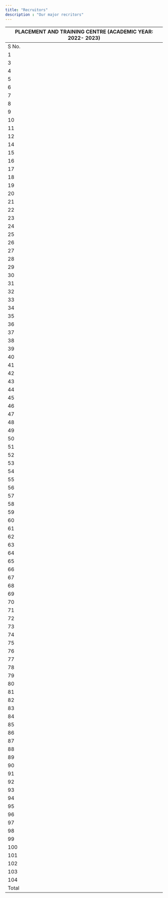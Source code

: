 ```yaml
---
title: "Recruitors"
description : "Our major recritors"
---
```


| PLACEMENT AND TRAINING CENTRE (ACADEMIC YEAR: 2022- 2023) |
| --------------------------------------------------------- |
| S No.                                                     | Name of the Company | CSE | IT | ECE | EEE | MECH | CIVIL | TOTAL | SALARY PER ANNUM |
| 1                                                         | Infosys(InfyTQ) | 26 | 5 | 3 | 0 | NA | NA | 34 | 360000 |
| 3                                                         | TCS Codevita | 9 | 0 | 1 | 0 | NA | NA | 10 | 336877 |
| 4                                                         | Concentrix Catalyst | 25 | 4 | 9 | NA | NA | NA | 38 | 800000 |
| 5                                                         | Darwinbox | 1 | 2 | NA | NA | NA | NA | 3 | 1630000 |
| 6                                                         | AMAZON_(Business Intel Engineer) | 5 | 1 | 0 | 0 | NA | NA | 6 | 3295000 |
| 7                                                         | AMAZON_(Data Engineer) | 3 | 0 | 0 | 0 | NA | NA | 3 | 3387000 |
| 8                                                         | AMAZON_(Quality Assurance Engineer) | 3 | 2 | 0 | 0 | NA | NA | 5 | 2842000 |
| 9                                                         | Amazon-SDE | 1 | 0 | 0 | 0 | NA | NA | 1 | 1320000 |
| 10                                                        | IBM | 7 | 2 | 3 | 0 | NA | NA | 12 | 725000 |
| 11                                                        | CYBER SOPHY (Analysabl) | 1 | 0 | 0 | NA | NA | NA | 1 | 500000 |
| 12                                                        | Loginsoft Pvt Ltd | 2 | 0 | 0 | 0 | NA | NA | 2 | 600000 |
| 14                                                        | Ecolab Digital Center | 4 | 1 | 1 | 0 | NA | NA | 6 | 900000 |
| 15                                                        | Accenture | 38 | 11 | 14 | 2 | 2 | 4 | 71 | 450000 |
| 16                                                        | Accenture-(Adv ASE) | 1 | 0 | 0 | 0 | 0 | 0 | 1 | 650000 |
| 17                                                        | Gainsight Software Pvt Ltd | 3 | 0 | 0 | NA | NA | NA | 3 | 1500000 |
| 18                                                        | Virtusa-(Catapult) | 1 | 0 | 0 | 0 | 0 | 0 | 1 | 550000 |
| 19                                                        | Oracle Financial Software Services Ltd. | 15 | 7 | 2 | 0 | 0 | NA | 24 | 888580 |
| 20                                                        | TVS Sundram Fasteners Limited | NA | NA | NA | 12 | 13 | NA | 25 | 240000 |
| 21                                                        | Virtusa - (NeuralHack) | 2 | 1 | 0 | 0 | NA | NA | 3 | 550000 |
| 22                                                        | EY India | 33 | 14 | 14 | 5 | NA | NA | 66 | 637173 |
| 23                                                        | Isadak | NA | NA | NA | NA | NA | 2 | 2 | 200000 |
| 24                                                        | TCS Ninja | 9 | 1 | 5 | 5 | 1 | 1 | 22 | 336877 |
| 25                                                        | Yamaha Motor Electronics India Pvt Ltd. | NA | NA | 12 | 7 | 6 | 0 | 25 | 258000 |
| 26                                                        | Acmegrade Pvt Ltd | 25 | 26 | 33 | 12 | 11 | 3 | 110 | 600000 |
| 27                                                        | Inmovidu Technologies | 31 | 14 | 25 | 17 | 7 | 0 | 94 | 700000 |
| 28                                                        | Polmon Instruments Private Limited. | 3 | NA | 5 | NA | 11 | NA | 19 | 350000 |
| 29                                                        | CtrlS Cloud4C | 3 | 8 | 6 | 2 | 1 | 0 | 20 | 600000 |
| 30                                                        | LTI-(Level - 0) | 24 | 9 | 13 | 8 | 0 | 0 | 54 | 400000 |
| 31                                                        | LTI-(Level - 1) | 13 | 0 | 4 | 1 | 1 | 0 | 19 | 500000 |
| 32                                                        | LTI-(Level - 2) | 2 | 1 | 0 | 0 | 0 | 0 | 3 | 650000 |
| 33                                                        | HCL Technologies Ltd. | 30 | 17 | 20 | 6 | NA | NA | 73 | 425000 |
| 34                                                        | Cognizant GenC - Elevate | 17 | 7 | 3 | 1 | 0 | 0 | 28 | 450000 |
| 35                                                        | Cognizant-GenC | 37 | 28 | 62 | 33 | 12 | 3 | 175 | 400000 |
| 36                                                        | Cognizant-GenC Pro | 1 | 1 | 0 | 0 | NA | NA | 2 | 540000 |
| 37                                                        | Legato Health Technologies | 14 | 6 | NA | NA | NA | NA | 20 | 450000 |
| 38                                                        | Loyalty Methods India Pvt Ltd | 0 | 0 | 3 | NA | NA | NA | 3 | 350000 |
| 39                                                        | Rythmos | 2 | 0 | 1 | NA | NA | NA | 3 | 350000 |
| 40                                                        | Planful Software India Private Limited | 5 | 2 | NA | NA | NA | NA | 7 | 600000 |
| 41                                                        | ADP, LLC | 18 | 4 | 3 | 0 | NA | NA | 25 | 600000 |
| 42                                                        | Hexagon Capability Center lndia Pvt. Ltd. | 1 | 0 | NA | NA | NA | 0 | 1 | 605220 |
| 43                                                        | Tessolve | NA | NA | 0 | 2 | NA | NA | 2 | 400000 |
| 44                                                        | Unschool | 0 | 1 | 5 | 2 | 1 | 0 | 9 | 650000 |
| 45                                                        | Tech Mahindra Ltd | 8 | 4 | 2 | NA | NA | NA | 14 | 550000 |
| 46                                                        | Solugenix | 4 | 2 | 3 | 1 | NA | NA | 10 | 400000 |
| 47                                                        | CGI | 10 | 4 | 23 | 7 | NA | NA | 44 | 393000 |
| 48                                                        | Hexaware Technologies | 21 | 11 | 22 | 12 | NA | NA | 66 | 400000 |
| 49                                                        | Go Digit | 3 | 1 | 0 | NA | NA | NA | 4 | 450000 |
| 50                                                        | Prolifics, Inc. | 9 | 6 | 6 | 4 | NA | NA | 25 | 400000 |
| 51                                                        | Quest Global | 1 | 0 | 4 | NA | 3 | NA | 8 | 325000 |
| 52                                                        | DBS Tech India | 10 | 1 | NA | NA | NA | NA | 11 | 800000 |
| 53                                                        | Caparo Engineering India Limited | NA | NA | NA | 20 | 18 | NA | 38 | 225240 |
| 54                                                        | Riktam | 0 | 0 | 0 | 0 | 1 | 0 | 1 | 550000 |
| 55                                                        | RineX Technologies | 3 | 3 | 6 | 4 | 2 | 2 | 20 | 400000 |
| 56                                                        | TCS Digital. | 4 | 1 | 2 | 1 | 0 | 0 | 8 | 700022 |
| 57                                                        | Kamai Elevators | NA | NA | 5 | 4 | 6 | NA | 15 | 340000 |
| 58                                                        | Deloitte | 5 | 4 | NA | NA | NA | NA | 9 | 760000 |
| 59                                                        | Hexaware Technologies - (PGET) | 0 | 0 | 1 | 0 | NA | NA | 1 | 600000 |
| 60                                                        | Zemoso Technologies | 0 | 1 | NA | NA | NA | NA | 1 | 689000 |
| 61                                                        | Minfy Technologies Private Limited | 0 | 1 | 0 | NA | NA | NA | 1 | 550000 |
| 62                                                        | Advance Auto Parts India. | 8 | 1 | 3 | 0 | 0 | 0 | 12 | 1100000 |
| 63                                                        | Genpact | 2 | 5 | 2 | 5 | 0 | 0 | 14 | 300000 |
| 64                                                        | HSBC Technology India | 1 | 1 | NA | NA | NA | NA | 2 | 900000 |
| 65                                                        | India Cements Pvt Limited. | NA | NA | NA | 8 | 6 | NA | 14 | 300000 |
| 66                                                        | Salesforce Inc. | 7 | 2 | NA | NA | NA | NA | 9 | 825000 |
| 67                                                        | Quess Corp Limited-(KATERRA). | NA | NA | NA | NA | NA | 6 | 6 | 200000 |
| 68                                                        | Planetspark | 0 | 1 | 0 | 0 | 1 | 0 | 2 | 650000 |
| 69                                                        | Welspun Group | NA | NA | NA | 0 | 3 | NA | 3 | 350000 |
| 70                                                        | Saras solutions india pvt ltd | 1 | 0 | 0 | NA | NA | NA | 1 | 600000 |
| 71                                                        | Cubic Transportation System Pvt. Ltd | 0 | 1 | 0 | 0 | NA | NA | 1 | 650000 |
| 72                                                        | Home First Finance  (HFFC) | 2 | 0 | 1 | 1 | 2 | 0 | 6 | 600000 |
| 73                                                        | Econstruct Design & Build Pvt Ltd | NA | NA | NA | NA | NA | 2 | 2 | 400000 |
| 74                                                        | Collabera | 4 | 4 | 11 | 5 | 9 | 0 | 33 | 300000 |
| 75                                                        | OSI Digital | 1 | 0 | 1 | 1 | 0 | 0 | 3 | 600000 |
| 76                                                        | Commvault Systems (India) Private limited | 3 | 0 | NA | NA | NA | NA | 3 | 3175000 |
| 77                                                        | Zoho Corporation | 0 | 0 | 1 | 0 | 0 | 0 | 1 | 480000 |
| 78                                                        | JBM Auto Ltd | NA | NA | 17 | 5 | 6 | NA | 28 | 200000 |
| 79                                                        | L&T Technology Services Limited (LTTS) | 0 | 0 | 9 | 0 | 0 | NA | 9 | 400000 |
| 80                                                        | Renault Nissan Automotive India Pvt Ltd | NA | NA | 9 | 3 | 7 | NA | 19 | 200000 |
| 81                                                        | NTT DATA | 1 | 0 | 1 | 0 | NA | NA | 2 | 300000 |
| 82                                                        | BYJUS | 4 | 1 | 6 | 4 | 2 | 0 | 17 | 700000 |
| 83                                                        | Aparna Constructions And Estates Pvt. Ltd. | NA | NA | NA | NA | NA | 4 | 4 | 250000 |
| 84                                                        | Solon India Pvt Ltd | 0 | 0 | 0 | 1 | NA | NA | 1 | 300000 |
| 85                                                        | Vertex Engineering Systems Pvt Ltd | NA | NA | NA | NA | 5 | NA | 5 | 325000 |
| 86                                                        | Dun & Bradstreet(D&B). | 3 | 0 | NA | NA | NA | NA | 3 | 800000 |
| 87                                                        | Brane Services Private Limited | 0 | 0 | 1 | 0 | NA | NA | 1 | 500000 |
| 88                                                        | Axelon | MBA | 1 | 443064 |
| 89                                                        | Bajaj Allianz Staffing Solutions Limited | MBA | 4 | 484884 |
| 90                                                        | CYIENT | MBA | 1 | 96000 |
| 91                                                        | FACE PREP | MBA | 1 | 350000 |
| 92                                                        | FACTSET | MBA | 1 | 340377 |
| 93                                                        | Haldiram | MBA | 2 | 400000 |
| 94                                                        | HDFC Life | MBA | 8 | 475000 |
| 95                                                        | Home First Finance Ltd | MBA | 3 | 600000 |
| 96                                                        | IKEA | MBA | 7 | 373874 |
| 97                                                        | ITISH | MBA | 3 | 480000 |
| 98                                                        | Kent RO | MBA | 2 | 360000 |
| 99                                                        | Login Digital | MBA | 1 | 480000 |
| 100                                                       | Magma HDI | MBA | 4 | 600000 |
| 101                                                       | Nexgile Technologies pvt ltd | MBA | 2 | 300000 |
| 102                                                       | PRiMER | MBA | 2 | 300000 |
| 103                                                       | Ryan India Tax Services Private Limited | MBA | 5 | 462000 |
| 104                                                       | Sai Life Science Limited | MBA | 1 | 216000 |
| Total                                                     | 530 | 230 | 383 | 201 | 137 | 27 | 1556 | 620345 |
